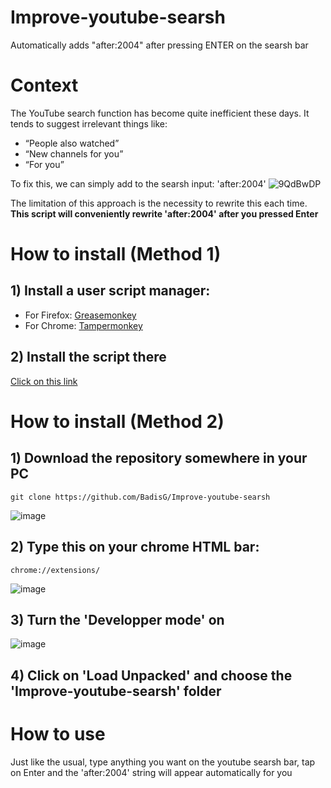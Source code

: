 # Improve-youtube-searsh
Automatically adds "after:2004" after pressing ENTER on the searsh bar

# Context

The YouTube search function has become quite inefficient these days. It tends to suggest irrelevant things like:
- “People also watched”
- “New channels for you”
- “For you”

To fix this, we can simply add to the searsh input: 'after:2004'
![9QdBwDP](https://github.com/BadisG/Improve-youtube-searsh/assets/110173477/d8c0c36d-13c4-41dc-a0f4-a883ab6b786a)

The limitation of this approach is the necessity to rewrite this each time.   
**This script will conveniently rewrite 'after:2004' after you pressed Enter**

# How to install (Method 1)
## 1) Install a user script manager:
   - For Firefox: [Greasemonkey](https://addons.mozilla.org/fr/firefox/addon/greasemonkey/)
   - For Chrome: [Tampermonkey](https://chromewebstore.google.com/detail/tampermonkey/dhdgffkkebhmkfjojejmpbldmpobfkfo?hl=fr)


## 2) Install the script there
[Click on this link](https://github.com/BadisG/Improve-youtube-searsh/raw/main/Improve-youtube-searsh.user.js)


# How to install (Method 2)
## 1) Download the repository somewhere in your PC
```git clone https://github.com/BadisG/Improve-youtube-searsh```

![image](https://github.com/BadisG/Improve-youtube-searsh/assets/110173477/0975b48a-d18e-42fb-844a-4bbb772e7a94)


## 2) Type this on your chrome HTML bar:
```chrome://extensions/```

![image](https://github.com/BadisG/Improve-youtube-searsh/assets/110173477/9dce63cf-8d8c-49e3-94b4-ce091546a468)

## 3) Turn the 'Developper mode' on
![image](https://github.com/BadisG/Improve-youtube-searsh/assets/110173477/57a4fcfd-484e-4da5-b4a2-852bb5739bc5)

## 4) Click on 'Load Unpacked' and choose the 'Improve-youtube-searsh' folder

# How to use

Just like the usual, type anything you want on the youtube searsh bar, tap on Enter and the 'after:2004' string will appear automatically for you

